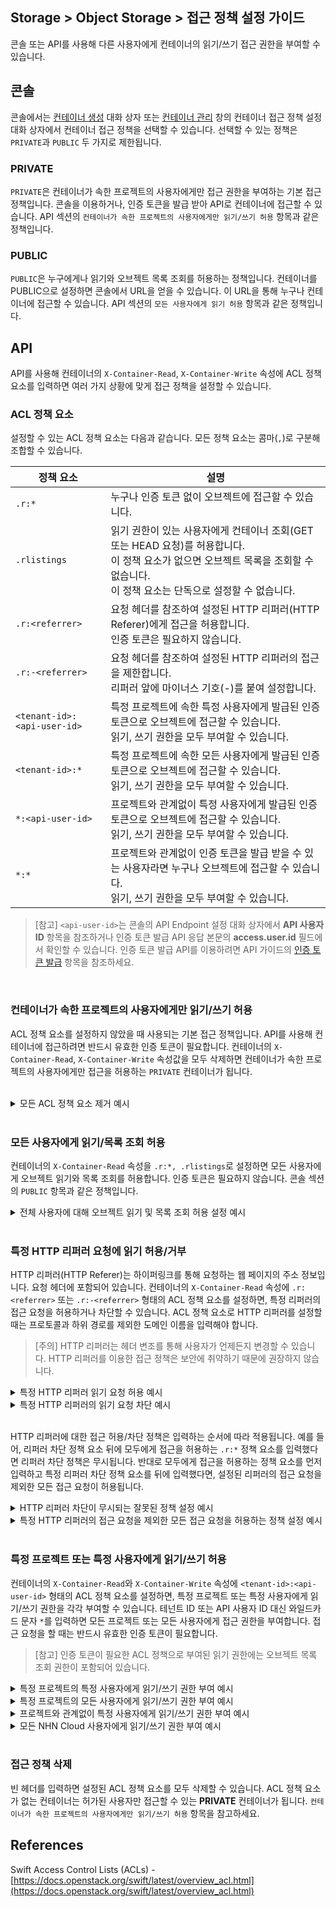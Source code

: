 ## Storage > Object Storage > 접근 정책 설정 가이드

콘솔 또는 API를 사용해 다른 사용자에게 컨테이너의 읽기/쓰기 접근 권한을 부여할 수 있습니다.

## 콘솔
콘솔에서는 [컨테이너 생성](console-guide-ngsc/#_2) 대화 상자 또는 [컨테이너 관리](console-guide-ngsc/#_5) 창의 컨테이너 접근 정책 설정 대화 상자에서 컨테이너 접근 정책을 선택할 수 있습니다. 선택할 수 있는 정책은 `PRIVATE`과 `PUBLIC` 두 가지로 제한됩니다.

### PRIVATE
`PRIVATE`은 컨테이너가 속한 프로젝트의 사용자에게만 접근 권한을 부여하는 기본 접근 정책입니다. 콘솔을 이용하거나, 인증 토큰을 발급 받아 API로 컨테이너에 접근할 수 있습니다. API 섹션의 `컨테이너가 속한 프로젝트의 사용자에게만 읽기/쓰기 허용` 항목과 같은 정책입니다.
<br/>

### PUBLIC
`PUBLIC`은 누구에게나 읽기와 오브젝트 목록 조회를 허용하는 정책입니다. 컨테이너를 PUBLIC으로 설정하면 콘솔에서 URL을 얻을 수 있습니다. 이 URL을 통해 누구나 컨테이너에 접근할 수 있습니다. API 섹션의 `모든 사용자에게 읽기 허용` 항목과 같은 정책입니다.
<br/>

## API
API를 사용해 컨테이너의 `X-Container-Read`, `X-Container-Write` 속성에 ACL 정책 요소를 입력하면 여러 가지 상황에 맞게 접근 정책을 설정할 수 있습니다.
<br/>

### ACL 정책 요소

설정할 수 있는 ACL 정책 요소는 다음과 같습니다. 모든 정책 요소는 콤마(`,`)로 구분해 조합할 수 있습니다.

| 정책 요소 | 설명 |
| --- | --- |
| `.r:*` | 누구나 인증 토큰 없이 오브젝트에 접근할 수 있습니다. |
| `.rlistings` | 읽기 권한이 있는 사용자에게 컨테이너 조회(GET 또는 HEAD 요청)를 허용합니다.<br/>이 정책 요소가 없으면 오브젝트 목록을 조회할 수 없습니다.<br/>이 정책 요소는 단독으로 설정할 수 없습니다. |
| `.r:<referrer>` | 요청 헤더를 참조하여 설정된 HTTP 리퍼러(HTTP Referer)에게 접근을 허용합니다.<br/>인증 토큰은 필요하지 않습니다. |
| `.r:-<referrer>` | 요청 헤더를 참조하여 설정된 HTTP 리퍼러의 접근을 제한합니다.<br/>리퍼러 앞에 마이너스 기호(-)를 붙여 설정합니다. |
| `<tenant-id>:<api-user-id>` | 특정 프로젝트에 속한 특정 사용자에게 발급된 인증 토큰으로 오브젝트에 접근할 수 있습니다.<br/>읽기, 쓰기 권한을 모두 부여할 수 있습니다. |
| `<tenant-id>:*` | 특정 프로젝트에 속한 모든 사용자에게 발급된 인증 토큰으로 오브젝트에 접근할 수 있습니다.<br/>읽기, 쓰기 권한을 모두 부여할 수 있습니다. |
| `*:<api-user-id>` | 프로젝트와 관계없이 특정 사용자에게 발급된 인증 토큰으로 오브젝트에 접근할 수 있습니다.<br/>읽기, 쓰기 권한을 모두 부여할 수 있습니다. |
| `*:*` | 프로젝트와 관계없이 인증 토큰을 발급 받을 수 있는 사용자라면 누구나 오브젝트에 접근할 수 있습니다.<br/>읽기, 쓰기 권한을 모두 부여할 수 있습니다. |

> [참고]
> `<api-user-id>`는 콘솔의 API Endpoint 설정 대화 상자에서 **API 사용자 ID** 항목을 참조하거나 인증 토큰 발급 API 응답 본문의 **access.user.id** 필드에서 확인할 수 있습니다.
> 인증 토큰 발급 API를 이용하려면 API 가이드의 [인증 토큰 발급](api-guide-ngsc/#_2) 항목을 참조하세요.

<br/>

### 컨테이너가 속한 프로젝트의 사용자에게만 읽기/쓰기 허용
ACL 정책 요소를 설정하지 않았을 때 사용되는 기본 접근 정책입니다. API를 사용해 컨테이너에 접근하려면 반드시 유효한 인증 토큰이 필요합니다.
컨테이너의 `X-Container-Read`, `X-Container-Write` 속성값을 모두 삭제하면 컨테이너가 속한 프로젝트의 사용자에게만 접근을 허용하는 `PRIVATE` 컨테이너가 됩니다.

<br/>

<details>
<summary>모든 ACL 정책 요소 제거 예시</summary>

```
$ curl -i -X POST \
  -H 'X-Auth-Token: ${token-id}' \
  -H 'X-Container-Read;' \
  -H 'X-Container-Write;' \
  https://api-object-storage.gncloud.go.kr/v1/AUTH_*****/container
```

<blockquote>
<p>[참고]
curl을 이용해 값이 없는 헤더를 보낼 때는 헤더 이름에 세미콜론(;)을 붙여야 합니다.</p>
</blockquote>

유효한 인증 토큰 없이 요청하면 에러 메시지를 응답합니다.

```
$ curl -X GET \
  https://api-object-storage.gncloud.go.kr/v1/AUTH_*****/container

<html><h1>Unauthorized</h1><p>This server could not verify that you are authorized to access the document you requested.</p></html>
```

반드시 요청 헤더에 유효한 인증 토큰이 있어야 원하는 응답을 받을 수 있습니다.

```
$ curl -X GET \
  -H 'X-Auth-Token: ${token-id}' \
  https://api-object-storage.gncloud.go.kr/v1/AUTH_*****/container

[컨테이너의 오브젝트 목록]
```
</details>
<br/>

### 모든 사용자에게 읽기/목록 조회 허용
컨테이너의 `X-Container-Read` 속성을 `.r:*, .rlistings`로 설정하면 모든 사용자에게 오브젝트 읽기와 목록 조회를 허용합니다. 인증 토큰은 필요하지 않습니다. 콘솔 섹션의 `PUBLIC` 항목과 같은 정책입니다.
<br/>

<details>
<summary>전체 사용자에 대해 오브젝트 읽기 및 목록 조회 허용 설정 예시</summary>

```
$ curl -i -X POST \
  -H 'X-Auth-Token: ${token-id}' \
  -H 'X-Container-Read: .r:*, .rlistings' \
  https://api-object-storage.gncloud.go.kr/v1/AUTH_*****/container
```

```
$ curl -O -X GET \
  https://api-object-storage.gncloud.go.kr/v1/AUTH_*****/container/object

[오브젝트 다운로드]


$ curl -X GET \
  https://api-object-storage.gncloud.go.kr/v1/AUTH_*****/container

[컨테이너의 오브젝트 목록]
```

<code>.r:*</code>만 설정하면 컨테이너의 오브젝트에는 접근할 수 있지만, 오브젝트 목록은 조회할 수 없습니다.

```
$ curl -i -X POST \
  -H 'X-Auth-Token: ${token-id}' \
  -H 'X-Container-Read: .r:*' \
  https://api-object-storage.gncloud.go.kr/v1/AUTH_*****/container
```

```
$ curl -O -X GET \
  https://api-object-storage.gncloud.go.kr/v1/AUTH_*****/container/object

[오브젝트 다운로드]


$ curl -X GET \
  https://api-object-storage.gncloud.go.kr/v1/AUTH_*****/container

<html><h1>Unauthorized</h1><p>This server could not verify that you are authorized to access the document you requested.</p></html>
```

</details>
<br/>


### 특정 HTTP 리퍼러 요청에 읽기 허용/거부
HTTP 리퍼러(HTTP Referer)는 하이퍼링크를 통해 요청하는 웹 페이지의 주소 정보입니다. 요청 헤더에 포함되어 있습니다.
컨테이너의 `X-Container-Read` 속성에 `.r:<referrer>` 또는 `.r:-<referrer>` 형태의 ACL 정책 요소를 설정하면, 특정 리퍼러의 접근 요청을 허용하거나 차단할 수 있습니다. ACL 정책 요소로 HTTP 리퍼러를 설정할 때는 프로토콜과 하위 경로를 제외한 도메인 이름을 입력해야 합니다.

> [주의]
> HTTP 리퍼러는 헤더 변조를 통해 사용자가 언제든지 변경할 수 있습니다. HTTP 리퍼러를 이용한 접근 정책은 보안에 취약하기 때문에 권장하지 않습니다.

<details>
<summary>특정 HTTP 리퍼러 읽기 요청 허용 예시</summary>

```
$ curl -i -X POST \
  -H 'X-Auth-Token: ${token-id}' \
  -H 'X-Container-Read: .r:bar.foo.com' \
  https://api-object-storage.gncloud.go.kr/v1/AUTH_*****/container
```

API 요청 헤더에 허용된 HTTP 리퍼러 주소를 명시해 요청하면 오브젝트에 접근할 수 있습니다.

```
$ curl -O -X GET \
  -H 'Referer: https://bar.foo.com' \
  https://api-object-storage.gncloud.go.kr/v1/AUTH_*****/container/object

[오브젝트 다운로드]


$ curl -O -X GET \
  -H 'Referer: https://bar.foo.com/some/path' \
  https://api-object-storage.gncloud.go.kr/v1/AUTH_*****/container/object

[오브젝트 다운로드]
```

API 요청 헤더에 허가된 리퍼러 주소가 없거나, 리퍼러 주소에 프로토콜이 포함되어 있지 않으면 접근이 차단됩니다.

```
$ curl -X GET \
  https://api-object-storage.gncloud.go.kr/v1/AUTH_*****/container/object

<html><h1>Unauthorized</h1><p>This server could not verify that you are authorized to access the document you requested.</p></html>


$ curl -X GET \
  -H 'Referer: https://example.com' \
  https://api-object-storage.gncloud.go.kr/v1/AUTH_*****/container/object

<html><h1>Unauthorized</h1><p>This server could not verify that you are authorized to access the document you requested.</p></html>


$ curl -X GET \
  -H 'Referer: bar.foo.com' \
  https://api-object-storage.gncloud.go.kr/v1/AUTH_*****/container/object

<html><h1>Unauthorized</h1><p>This server could not verify that you are authorized to access the document you requested.</p></html>
```

다음과 같이 HTTP 리퍼러 설정에 <code>.</code>으로 시작하는 도메인 이름을 입력하면, 설정된 도메인의 모든 서브 도메인 주소를 포함하는 리퍼러에 읽기를 허용합니다.

```
$ curl -i -X POST \
  -H 'X-Auth-Token: ${token-id}' \
  -H 'X-Container-Read: .r:.foo.com' \
  https://api-object-storage.gncloud.go.kr/v1/AUTH_*****/container
```

```
$ curl -O -X GET \
  -H 'Referer: https://bar.foo.com' \
  https://api-object-storage.gncloud.go.kr/v1/AUTH_*****/container/object

[오브젝트 다운로드]


$ curl -O -X GET \
  -H 'Referer: https://qux.baz.foo.com/some/path' \
  https://api-object-storage.gncloud.go.kr/v1/AUTH_*****/container/object

[오브젝트 다운로드]
```

서브 도메인이 포함되어 있지 않은 요청은 차단됩니다.

```
$ curl -X GET \
  -H 'Referer: https://foo.com' \
  https://api-object-storage.gncloud.go.kr/v1/AUTH_*****/container/object

<html><h1>Unauthorized</h1><p>This server could not verify that you are authorized to access the document you requested.</p></html>
```

특정 도메인 이름을 가진 모든 리퍼러의 접근 요청을 허용하려면 다음과 같이 콤마 리스트를 이용해 설정합니다.

```
$ curl -i -X POST \
  -H 'X-Auth-Token: ${token-id}' \
  -H 'X-Container-Read: .r:foo.com, .r:.foo.com' \
  https://api-object-storage.gncloud.go.kr/v1/AUTH_*****/container
```

```
$ curl -O -X GET \
  -H 'Referer: https://foo.com' \
  https://api-object-storage.gncloud.go.kr/v1/AUTH_*****/container/object

[오브젝트 다운로드]


$ curl -O -X GET \
  -H 'Referer: https://baz.foo.com/some/path' \
  https://api-object-storage.gncloud.go.kr/v1/AUTH_*****/container/object

[오브젝트 다운로드]
```
</details>

<details>
<summary>특정 HTTP 리퍼러의 읽기 요청 차단 예시</summary>

```
$ curl -i -X POST \
  -H 'X-Auth-Token: ${token-id}' \
  -H 'X-Container-Read: .r:-bar.foo.com' \
  https://api-object-storage.gncloud.go.kr/v1/AUTH_*****/container
```

HTTP 리퍼러 도메인 이름 앞에 마이너스 기호를 붙여 설정하면, 설정된 HTTP 리퍼러 요청이 차단됩니다.

```
$ curl -X GET -H 'Referer: https://bar.foo.com' \
  https://api-object-storage.gncloud.go.kr/v1/AUTH_*****/container/object

<html><h1>Unauthorized</h1><p>This server could not verify that you are authorized to access the document you requested.</p></html>
```

</details>
<br/>

HTTP 리퍼러에 대한 접근 허용/차단 정책은 입력하는 순서에 따라 적용됩니다. 예를 들어, 리퍼러 차단 정책 요소 뒤에 모두에게 접근을 허용하는 `.r:*` 정책 요소를 입력했다면 리퍼러 차단 정책은 무시됩니다. 반대로 모두에게 접근을 허용하는 정책 요소를 먼저 입력하고 특정 리퍼러 차단 정책 요소를 뒤에 입력했다면, 설정된 리퍼러의 접근 요청을 제외한 모든 접근 요청이 허용됩니다.
<br/>

<details>
<summary>HTTP 리퍼러 차단이 무시되는 잘못된 정책 설정 예시</summary>

```
$ curl -i -X POST \
  -H 'X-Auth-Token: ${token-id}' \
  -H 'X-Container-Read: .r:-bar.foo.com, .r:*' \
  https://api-object-storage.gncloud.go.kr/v1/AUTH_*****/container
```

```
$ curl -O -X GET \
  https://api-object-storage.gncloud.go.kr/v1/AUTH_*****/container/object

[오브젝트 다운로드]


$ curl -O -X GET -H 'Referer: https://bar.foo.com' \
  https://api-object-storage.gncloud.go.kr/v1/AUTH_*****/container/object

[오브젝트 다운로드]
```
</details>

<details>
<summary>특정 HTTP 리퍼러의 접근 요청을 제외한 모든 접근 요청을 허용하는 정책 설정 예시</summary>

```
$ curl -i -X POST \
  -H 'X-Auth-Token: ${token-id}' \
  -H 'X-Container-Read: .r:*, .r:-bar.foo.com' \
  https://api-object-storage.gncloud.go.kr/v1/AUTH_*****/container
```

```
$ curl -O -X GET \
  https://api-object-storage.gncloud.go.kr/v1/AUTH_*****/container/object

[오브젝트 다운로드]


$ curl -X GET -H 'Referer: https://bar.foo.com' \
  https://api-object-storage.gncloud.go.kr/v1/AUTH_*****/container/object

<html><h1>Unauthorized</h1><p>This server could not verify that you are authorized to access the document you requested.</p></html>
```
</details>
<br/>

### 특정 프로젝트 또는 특정 사용자에게 읽기/쓰기 허용
컨테이너의 `X-Container-Read`와 `X-Container-Write` 속성에 `<tenant-id>:<api-user-id>` 형태의 ACL 정책 요소를 설정하면, 특정 프로젝트 또는 특정 사용자에게 읽기/쓰기 권한을 각각 부여할 수 있습니다. 테넌트 ID 또는 API 사용자 ID 대신 와일드카드 문자 `*`를 입력하면 모든 프로젝트 또는 모든 사용자에게 접근 권한을 부여합니다. 접근 요청을 할 때는 반드시 유효한 인증 토큰이 필요합니다.

> [참고]
> 인증 토큰이 필요한 ACL 정책으로 부여된 읽기 권한에는 오브젝트 목록 조회 권한이 포함되어 있습니다.

<details>
<summary>특정 프로젝트의 특정 사용자에게 읽기/쓰기 권한 부여 예시</summary>

```
$ curl -i -X POST \
  -H 'X-Auth-Token: ${token-id}' \
  -H 'X-Container-Read: {tenant-id}:{api-user-id}' \
  -H 'X-Container-Write: {tenant-id}:{api-user-id}' \
  https://api-object-storage.gncloud.go.kr/v1/AUTH_*****/container
```

오브젝트에 접근 요청을 할 때는 반드시 허가된 테넌트 ID와 NHN Cloud 사용자 ID로 발급 받은 유효한 인증 토큰이 필요합니다.

```
$ curl -X GET \
  -H 'X-Auth-Token: ${token-id}' \
  https://api-object-storage.gncloud.go.kr/v1/AUTH_*****/container

[컨테이너의 오브젝트 목록]


$ curl -O -X GET \
  -H 'X-Auth-Token: ${token-id}' \
  https://api-object-storage.gncloud.go.kr/v1/AUTH_*****/container/object

[오브젝트 다운로드]
```
</details>

<details>
<summary>특정 프로젝트의 모든 사용자에게 읽기/쓰기 권한 부여 예시</summary>
```
$ curl -i -X POST \
  -H 'X-Auth-Token: ${token-id}' \
  -H 'X-Container-Read: {tenant-id}:*' \
  -H 'X-Container-Write: {tenant-id}:*' \
  https://api-object-storage.gncloud.go.kr/v1/AUTH_*****/container
```

오브젝트에 접근 요청을 할 때는 반드시 허가된 테넌트 ID와 해당하는 프로젝트에 속한 NHN Cloud 사용자 ID로 발급 받은 유효한 인증 토큰이 필요합니다.
<br/><br/>
</details>

<details>
<summary>프로젝트와 관계없이 특정 사용자에게 읽기/쓰기 권한 부여 예시</summary>
```
$ curl -i -X POST \
  -H 'X-Auth-Token: ${token-id}' \
  -H 'X-Container-Read: *:{api-user-id}' \
  -H 'X-Container-Write: *:{api-user-id}' \
  https://api-object-storage.gncloud.go.kr/v1/AUTH_*****/container
```

오브젝트에 접근 요청을 할 때는 반드시 허가된 NHN Cloud 사용자 ID로 발급 받은 유효한 인증 토큰이 필요합니다.
<br/><br/>
</details>

<details>
<summary>모든 NHN Cloud 사용자에게 읽기/쓰기 권한 부여 예시</summary>
```
$ curl -i -X POST \
  -H 'X-Auth-Token: ${token-id}' \
  -H 'X-Container-Read: *:*' \
  -H 'X-Container-Write: *:*' \
  https://api-object-storage.gncloud.go.kr/v1/AUTH_*****/container
```

오브젝트에 접근 요청을 할 때는 반드시 유효한 인증 토큰이 필요합니다.
</details>
<br/>

### 접근 정책 삭제
빈 헤더를 입력하면 설정된 ACL 정책 요소를 모두 삭제할 수 있습니다. ACL 정책 요소가 없는 컨테이너는 허가된 사용자만 접근할 수 있는 **PRIVATE** 컨테이너가 됩니다. `컨테이너가 속한 프로젝트의 사용자에게만 읽기/쓰기 허용` 항목을 참고하세요.


## References
Swift Access Control Lists (ACLs) - [https://docs.openstack.org/swift/latest/overview_acl.html](https://docs.openstack.org/swift/latest/overview_acl.html)
